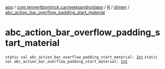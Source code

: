 [app](../../../index.md) / [com.lennertbontinck.carmeetsandroidapp](../../index.md) / [R](../index.md) / [dimen](index.md) / [abc_action_bar_overflow_padding_start_material](./abc_action_bar_overflow_padding_start_material.md)

# abc_action_bar_overflow_padding_start_material

`static val abc_action_bar_overflow_padding_start_material: `[`Int`](https://kotlinlang.org/api/latest/jvm/stdlib/kotlin/-int/index.html)
`static val abc_action_bar_overflow_padding_start_material: `[`Int`](https://kotlinlang.org/api/latest/jvm/stdlib/kotlin/-int/index.html)
